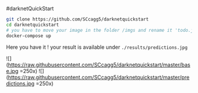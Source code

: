 #darknetQuickStart

```bash
git clone https://github.com/SCcagg5/darknetquickstart
cd darknetquickstart
# you have to move your image in the folder /imgs and rename it 'todo.jpg'
docker-compose up
```

Here you have it ! your result is available under `./results/predictions.jpg`

![](https://raw.githubusercontent.com/SCcagg5/darknetquickstart/master/base.jpg =250x)
![](https://raw.githubusercontent.com/SCcagg5/darknetquickstart/master/predictions.jpg =250x)
